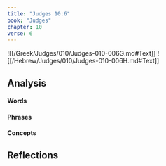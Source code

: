 ```yaml
---
title: "Judges 10:6"
book: "Judges"
chapter: 10
verse: 6
---
```

![[/Greek/Judges/010/Judges-010-006G.md#Text]]
![[/Hebrew/Judges/010/Judges-010-006H.md#Text]]

## Analysis

#### Words

#### Phrases

#### Concepts

## Reflections

